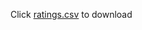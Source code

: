 Click [ratings.csv](https://drive.google.com/file/d/1pd00RjGFgCFht5olVd6FVLGJIUo0ZQPC/view?usp=sharing) to download
